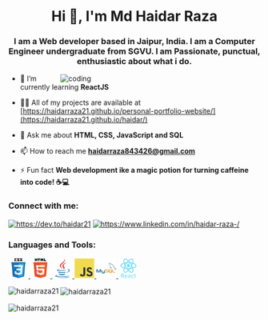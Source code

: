 <h1 align="center">Hi 👋, I'm Md Haidar Raza</h1>
<h3 align="center">I am a Web developer based in Jaipur, India. I am a Computer Engineer undergraduate from SGVU. I am Passionate, punctual, enthusiastic about what i do. </h3>
<img align="right" alt="coding" width="400"  src="https://www.fegno.com/wp-content/uploads/2022/03/web-development-company-in-kochi.gif" alt="">

- 🌱 I’m currently learning **ReactJS**

- 👨‍💻 All of my projects are available at [https://haidarraza21.github.io/personal-portfolio-website/](https://haidarraza21.github.io/haidar/)

- 💬 Ask me about **HTML, CSS, JavaScript and SQL**

- 📫 How to reach me **haidarraza843426@gmail.com**

- ⚡ Fun fact **Web development ike a magic potion for turning caffeine into code! ☕💻**

<h3 align="left">Connect with me:</h3>
<p align="left">
<a href="https://dev.to/https://dev.to/haidar21" target="blank"><img align="center" src="https://raw.githubusercontent.com/rahuldkjain/github-profile-readme-generator/master/src/images/icons/Social/devto.svg" alt="https://dev.to/haidar21" height="30" width="40" /></a>
<a href="https://linkedin.com/in/https://www.linkedin.com/in/haidar-raza-/" target="blank"><img align="center" src="https://raw.githubusercontent.com/rahuldkjain/github-profile-readme-generator/master/src/images/icons/Social/linked-in-alt.svg" alt="https://www.linkedin.com/in/haidar-raza-/" height="30" width="40" /></a>
</p>

<h3 align="left">Languages and Tools:</h3>
<p align="left"> <a href="https://www.w3schools.com/css/" target="_blank" rel="noreferrer"> <img src="https://raw.githubusercontent.com/devicons/devicon/master/icons/css3/css3-original-wordmark.svg" alt="css3" width="40" height="40"/> </a> <a href="https://www.w3.org/html/" target="_blank" rel="noreferrer"> <img src="https://raw.githubusercontent.com/devicons/devicon/master/icons/html5/html5-original-wordmark.svg" alt="html5" width="40" height="40"/> </a> <a href="https://www.java.com" target="_blank" rel="noreferrer"> <img src="https://raw.githubusercontent.com/devicons/devicon/master/icons/java/java-original.svg" alt="java" width="40" height="40"/> </a> <a href="https://developer.mozilla.org/en-US/docs/Web/JavaScript" target="_blank" rel="noreferrer"> <img src="https://raw.githubusercontent.com/devicons/devicon/master/icons/javascript/javascript-original.svg" alt="javascript" width="40" height="40"/> </a> <a href="https://www.mysql.com/" target="_blank" rel="noreferrer"> <img src="https://raw.githubusercontent.com/devicons/devicon/master/icons/mysql/mysql-original-wordmark.svg" alt="mysql" width="40" height="40"/> </a> <a href="https://reactjs.org/" target="_blank" rel="noreferrer"> <img src="https://raw.githubusercontent.com/devicons/devicon/master/icons/react/react-original-wordmark.svg" alt="react" width="40" height="40"/> </a> </p>

<p><img align="left" src="https://github-readme-stats.vercel.app/api/top-langs?username=haidarraza21&show_icons=true&locale=en&layout=compact" alt="haidarraza21" /></p>

<p>&nbsp;<img align="center" src="https://github-readme-stats.vercel.app/api?username=haidarraza21&show_icons=true&locale=en" alt="haidarraza21" /></p>

<p><img align="center" src="https://github-readme-streak-stats.herokuapp.com/?user=haidarraza21&" alt="haidarraza21" /></p>
</p>
